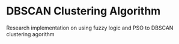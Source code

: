 # DBSCAN Clustering Algorithm
Research implementation on using fuzzy logic and PSO to DBSCAN clustering agorithm
